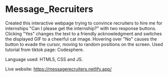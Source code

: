 # Message_Recruiters

Created this interactive webpage trying to convince recruiters to hire me for internships "Can I please get the internship?" with two response buttons. Clicking "Yes" changes the text to a friendly acknowledgment and switches the displayed GIF to a cheerful cat image. Hovering over "No" causes the button to evade the cursor, moving to random positions on the screen. Used tutorial from tiktok page: Codesphere. 

Language used: HTML5, CSS and JS. 

Live website: https://messagerecruiters.netlify.app/
